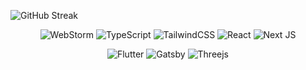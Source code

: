 ![GitHub Streak](https://streak-stats.demolab.com/?user=lnngn&card_width=1000&theme=transparent&hide_border=false&hide_longest_streak=true&hide_total_contributions=false&border_radius=0)


<div align='center'>

![WebStorm](https://img.shields.io/badge/webstorm-143?style=for-the-badge&logo=webstorm&logoColor=white&color=E6E7E8&labelColor=black)
![TypeScript](https://img.shields.io/badge/typescript-%23007ACC.svg?style=for-the-badge&logo=typescript&logoColor=white&color=E6E7E8&labelColor=black)
![TailwindCSS](https://img.shields.io/badge/tailwindcss-%2338B2AC.svg?style=for-the-badge&logo=tailwind-css&logoColor=white&color=E6E7E8&labelColor=black)
![React](https://img.shields.io/badge/react-%2320232a.svg?style=for-the-badge&logo=react&logoColor=white&color=E6E7E8&labelColor=black)
![Next JS](https://img.shields.io/badge/Next-black?style=for-the-badge&logo=next.js&logoColor=white&color=E6E7E8&labelColor=black)


</div>

<div align='center'>

![Flutter](https://img.shields.io/badge/Flutter-%2302569B.svg?style=for-the-badge&logo=Flutter&logoColor=white&color=E6E7E8&labelColor=black)
![Gatsby](https://img.shields.io/badge/Gatsby-%23663399.svg?style=for-the-badge&logo=gatsby&logoColor=white&color=E6E7E8&labelColor=black)
![Threejs](https://img.shields.io/badge/threejs-black?style=for-the-badge&logo=three.js&logoColor=white&color=E6E7E8&labelColor=black)

</div>
